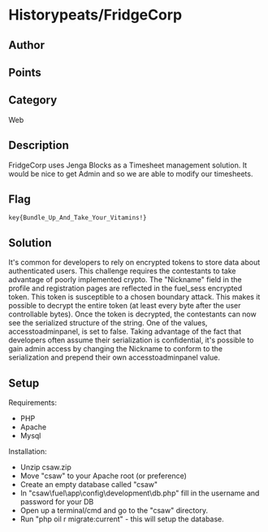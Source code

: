 # Historypeats/FridgeCorp
## Author

## Points

## Category
Web
## Description
FridgeCorp uses Jenga Blocks as a Timesheet management solution. It would be nice to get Admin and so we are able to modify our timesheets.
## Flag
`key{Bundle_Up_And_Take_Your_Vitamins!}`
## Solution
It's common for developers to rely on encrypted tokens to store data about authenticated users. This challenge requires the contestants to take advantage of poorly implemented crypto.
The "Nickname" field in the profile and registration pages are reflected in the fuel_sess encrypted token. This token is susceptible to a chosen boundary attack. This makes it possible to decrypt the entire token (at least every byte after the user controllable bytes). Once the token is decrypted, the contestants can now see the serialized structure of the string. One of the values, accesstoadminpanel, is set to false. Taking advantage of the fact that developers often assume their serialization is confidential, it's possible to gain admin access by changing the Nickname to conform to the serialization and prepend their own accesstoadminpanel value.
## Setup
Requirements:
- PHP
- Apache
- Mysql

Installation:
- Unzip csaw.zip
- Move "csaw" to your Apache root (or preference)
- Create an empty database called "csaw"
- In "csaw\fuel\app\config\development\db.php" fill in the username and password for your DB
- Open up a terminal/cmd and go to the "csaw" directory.
- Run "php oil r migrate:current" - this will setup the database.
